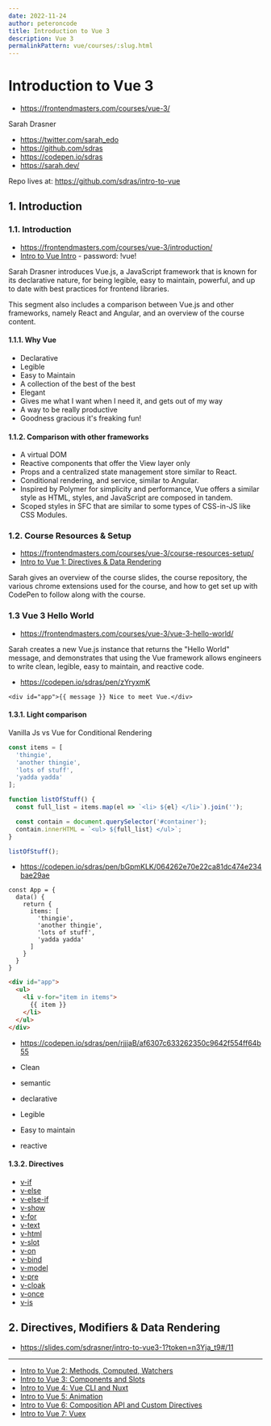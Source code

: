```yaml
---
date: 2022-11-24
author: peteroncode
title: Introduction to Vue 3
description: Vue 3
permalinkPattern: vue/courses/:slug.html
---
```


# Introduction to Vue 3

- <https://frontendmasters.com/courses/vue-3/>

Sarah Drasner

- <https://twitter.com/sarah_edo>
- <https://github.com/sdras>
- <https://codepen.io/sdras>
- <https://sarah.dev/>

Repo lives at: <https://github.com/sdras/intro-to-vue>

## 1. Introduction

### 1.1. Introduction

- <https://frontendmasters.com/courses/vue-3/introduction/>
- [Intro to Vue Intro](https://slides.com/sdrasner/deck?token=gsSM2n2V) -
  password: !vue!

Sarah Drasner introduces Vue.js, a JavaScript framework that is known for
its declarative nature, for being legible, easy to maintain, powerful, and
up to date with best practices for frontend libraries.

This segment also includes a comparison between Vue.js and other frameworks,
namely React and Angular, and an overview of the course content.

#### 1.1.1. Why Vue

- Declarative
- Legible
- Easy to Maintain
- A collection of the best of the best
- Elegant
- Gives me what I want when I need it, and gets out of my way
- A way to be really productive
- Goodness gracious it's freaking fun!

#### 1.1.2. Comparison with other frameworks

- A virtual DOM
- Reactive components that offer the View layer only
- Props and a centralized state management store similar to React.
- Conditional rendering, and service, similar to Angular.
- Inspired by Polymer for simplicity and performance, Vue offers a similar
  style as HTML, styles, and JavaScript are composed in tandem.
- Scoped styles in SFC that are similar to some types of CSS-in-JS like CSS
  Modules.

### 1.2. Course Resources & Setup

- <https://frontendmasters.com/courses/vue-3/course-resources-setup/>
- [Intro to Vue 1: Directives & Data Rendering](https://slides.com/sdrasner/intro-to-vue3-1?token=n3Yja_t9)

Sarah gives an overview of the course slides, the course repository, the
various chrome extensions used for the course, and how to get set up with
CodePen to follow along with the course.

### 1.3 Vue 3 Hello World

- <https://frontendmasters.com/courses/vue-3/vue-3-hello-world/>

Sarah creates a new Vue.js instance that returns the "Hello World" message, and
demonstrates that using the Vue framework allows engineers to write clean,
legible, easy to maintain, and reactive code.

- <https://codepen.io/sdras/pen/zYryxmK>


```vue
<div id="app">{{ message }} Nice to meet Vue.</div>
```

#### 1.3.1. Light comparison

Vanilla Js vs Vue for Conditional Rendering

```js
const items = [
  'thingie',
  'another thingie',
  'lots of stuff',
  'yadda yadda'
];

function listOfStuff() {
  const full_list = items.map(el => `<li> ${el} </li>`).join('');

  const contain = document.querySelector('#container');
  contain.innerHTML = `<ul> ${full_list} </ul>`;
}

listOfStuff();

```

- <https://codepen.io/sdras/pen/bGpmKLK/064262e70e22ca81dc474e234bae29ae>

```vue
const App = {
  data() {
    return {
      items: [
        'thingie',
        'another thingie',
        'lots of stuff',
        'yadda yadda'
      ]
    }
  }
}
```

```html
<div id="app">
  <ul>
    <li v-for="item in items">
      {{ item }}
    </li>
  </ul>
</div>
```

- <https://codepen.io/sdras/pen/rjjjaB/af6307c633262350c9642f554ff64b55>

- Clean
- semantic
- declarative
- Legible
- Easy to maintain
- reactive

#### 1.3.2. Directives

- [v-if](https://v3.vuejs.org/guide/conditional.html#v-if)
- [v-else](https://v3.vuejs.org/api/directives.html#v-else)
- [v-else-if](https://v3.vuejs.org/api/directives.html#v-else-if)
- [v-show](https://v3.vuejs.org/api/directives.html#v-show)
- [v-for](https://v3.vuejs.org/api/directives.html#v-for)
- [v-text](https://v3.vuejs.org/api/directives.html#v-for)
- [v-html](https://v3.vuejs.org/api/directives.html#v-html)
- [v-slot](https://v3.vuejs.org/api/directives.html#v-html)
- [v-on](https://v3.vuejs.org/api/directives.html#v-html)
- [v-bind](https://v3.vuejs.org/api/directives.html#v-bind)
- [v-model](https://v3.vuejs.org/api/directives.html#v-bind)
- [v-pre](https://v3.vuejs.org/api/directives.html#v-bind)
- [v-cloak](https://v3.vuejs.org/api/directives.html#v-cloak)
- [v-once](https://v3.vuejs.org/api/directives.html#v-once)
- [v-is](https://v3.vuejs.org/api/directives.html#v-is)

## 2. Directives, Modifiers & Data Rendering

- <https://slides.com/sdrasner/intro-to-vue3-1?token=n3Yja_t9#/11>
---

- [Intro to Vue 2: Methods, Computed, Watchers](https://slides.com/sdrasner/intro-to-vue3-2?token=jgTfDndR)
- [Intro to Vue 3: Components and Slots](https://slides.com/sdrasner/intro-to-vue-3-3?token=NLsRwMvr)
- [Intro to Vue 4: Vue CLI and Nuxt](https://slides.com/sdrasner/intro-to-vue-3-4?token=0IQFDZvK)
- [Intro to Vue 5: Animation](https://slides.com/sdrasner/intro-to-vue-3-5?token=YXhIwtpW)
- [Intro to Vue 6: Composition API and Custom Directives](https://slides.com/sdrasner/intro-to-vue-3-6?token=yidUZcRL)
- [Intro to Vue 7: Vuex](https://slides.com/sdrasner/intro-to-vue-3-7?token=YvT8ZUzV)
